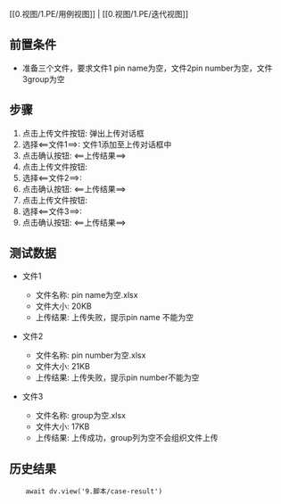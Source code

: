[[0.视图/1.PE/用例视图]] | [[0.视图/1.PE/迭代视图]]

## 前置条件

- 准备三个文件，要求文件1 pin name为空，文件2pin number为空，文件3group为空

## 步骤

1. 点击上传文件按钮: 弹出上传对话框
2. 选择<==文件1==>: 文件1添加至上传对话框中
3. 点击确认按钮: <==上传结果==> 
4. 点击上传文件按钮: 
5. 选择<==文件2==>: 
6. 点击确认按钮: <==上传结果==>
7. 点击上传文件按钮: 
8. 选择<==文件3==>: 
9. 点击确认按钮: <==上传结果==>

## 测试数据

- 文件1
	- 文件名称: pin name为空.xlsx
	- 文件大小: 20KB
	- 上传结果: 上传失败，提示pin name 不能为空

- 文件2
	- 文件名称: pin number为空.xlsx
	- 文件大小: 21KB
	- 上传结果: 上传失败，提示pin number不能为空

- 文件3
	- 文件名称: group为空.xlsx
	- 文件大小: 17KB
	- 上传结果: 上传成功，group列为空不会组织文件上传

## 历史结果

```dataviewjs
    await dv.view('9.脚本/case-result')
```
